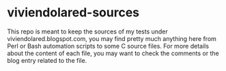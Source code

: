 # viviendolared-sources

This repo is meant to keep the sources of my tests under viviendolared.blogspot.com, you may find pretty much anything here from Perl or Bash automation scripts to some C source files. For more details about the content of each file, you may want to check the comments or the blog entry related to the file. 
